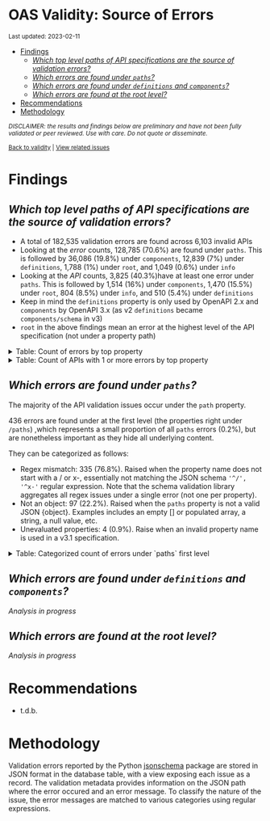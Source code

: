 OAS Validity: Source of Errors
================
<sup>Last updated: 2023-02-11</sup>

- <a href="#findings" id="toc-findings">Findings</a>
  - <a
    href="#which-top-level-paths-of-api-specifications-are-the-source-of-validation-errors"
    id="toc-which-top-level-paths-of-api-specifications-are-the-source-of-validation-errors"><em>Which
    top level paths of API specifications are the source of validation
    errors?</em></a>
  - <a href="#which-errors-are-found-under-paths"
    id="toc-which-errors-are-found-under-paths"><em>Which errors are found
    under <code>paths</code>?</em></a>
  - <a href="#which-errors-are-found-under-definitions-and-components"
    id="toc-which-errors-are-found-under-definitions-and-components"><em>Which
    errors are found under <code>definitions</code> and
    <code>components</code>?</em></a>
  - <a href="#which-errors-are-found-at-the-root-level"
    id="toc-which-errors-are-found-at-the-root-level"><em>Which errors are
    found at the root level?</em></a>
- <a href="#recommendations" id="toc-recommendations">Recommendations</a>
- <a href="#methodology" id="toc-methodology">Methodology</a>

<sup>*DISCLAIMER: the results and findings below are preliminary and
have not been fully validated or peer reviewed. Use with care. Do not
quote or disseminate.*</sup>

<sup>[Back to validity](oas_validity.md) \| [View related
issues](https://github.com/postman-open-technologies/knowledge-base/labels/oas%3Avalidity)</sup>

# Findings

## *Which top level paths of API specifications are the source of validation errors?*

- A total of 182,535 validation errors are found across 6,103 invalid
  APIs
- Looking at the *error* counts, 128,785 (70.6%) are found under
  `paths`. This is followed by 36,086 (19.8%) under `components`, 12,839
  (7%) under `definitions`, 1,788 (1%) under `root`, and 1,049 (0.6%)
  under `info`
- Looking at the *API* counts, 3,825 (40.3%)have at least one error
  under `paths`. This is followed by 1,514 (16%) under `components`,
  1,470 (15.5%) under `root`, 804 (8.5%) under `info`, and 510 (5.4%)
  under `definitions`
- Keep in mind the `definitions` property is only used by OpenAPI 2.x
  and `components` by OpenAPI 3.x (as v2 `definitions` became
  `components/schema` in v3)
- `root` in the above findings mean an error at the highest level of the
  API specification (not under a property path)

<details>
<summary>
Table: Count of errors by top property
</summary>

| path                |      n |       pct |
|:--------------------|-------:|----------:|
| paths               | 128785 | 0.7055359 |
| components          |  36086 | 0.1976936 |
| definitions         |  12839 | 0.0703372 |
| root                |   1788 | 0.0097954 |
| info                |   1049 | 0.0057468 |
| tags                |    521 | 0.0028542 |
| servers             |    410 | 0.0022461 |
| host                |    211 | 0.0011559 |
| securityDefinitions |    204 | 0.0011176 |
| basePath            |    194 | 0.0010628 |
| security            |    125 | 0.0006848 |
| responses           |     76 | 0.0004164 |
| schemes             |     73 | 0.0003999 |
| parameters          |     68 | 0.0003725 |
| produces            |     52 | 0.0002849 |
| externalDocs        |     27 | 0.0001479 |
| openapi             |     15 | 0.0000822 |
| consumes            |      8 | 0.0000438 |
| swagger             |      4 | 0.0000219 |

</details>
<details>
<summary>
Table: Count of APIs with 1 or more errors by top property
</summary>

| path                |    n |       pct |
|:--------------------|-----:|----------:|
| paths               | 3825 | 0.4030558 |
| components          | 1514 | 0.1595364 |
| root                | 1470 | 0.1548999 |
| info                |  804 | 0.0847208 |
| definitions         |  510 | 0.0537408 |
| servers             |  352 | 0.0370917 |
| host                |  211 | 0.0222339 |
| basePath            |  194 | 0.0204426 |
| securityDefinitions |  165 | 0.0173867 |
| security            |  123 | 0.0129610 |
| tags                |  102 | 0.0107482 |
| schemes             |   70 | 0.0073762 |
| produces            |   52 | 0.0054795 |
| parameters          |   31 | 0.0032666 |
| externalDocs        |   21 | 0.0022129 |
| responses           |   19 | 0.0020021 |
| openapi             |   15 | 0.0015806 |
| consumes            |    8 | 0.0008430 |
| swagger             |    4 | 0.0004215 |

</details>

## *Which errors are found under `paths`?*

The majority of the API validation issues occur under the `path`
property.

436 errors are found under at the first level (the properties right
under `/paths`) ,which represents a small proportion of all `paths`
errors (0.2%), but are nonetheless important as they hide all underlying
content.

They can be categorized as follows:

- Regex mismatch: 335 (76.8%). Raised when the property name does not
  start with a / or x-, essentially not matching the JSON schema
  `'^/', '^x-'` regular expression. Note that the schema validation
  library aggregates all regex issues under a single error (not one per
  property).
- Not an object: 97 (22.2%). Raised when the `paths` property is not a
  valid JSON {object}. Examples includes an empty \[\] or populated
  array, a string, a null value, etc.
- Unevaluated properties: 4 (0.9%). Raise when an invalid property name
  is used in a v3.1 specification.

<details>
<summary>
Table: Categorized count of errors under `paths` first level
</summary>

| category |   n |       pct |
|:---------|----:|----------:|
| REGEX    | 335 | 0.7683486 |
| NOTOBJ   |  97 | 0.2224771 |
| UNEVAL   |   4 | 0.0091743 |

</details>

## *Which errors are found under `definitions` and `components`?*

*Analysis in progress*

## *Which errors are found at the root level?*

*Analysis in progress*

# Recommendations

- t.d.b.

# Methodology

Validation errors reported by the Python
[jsonschema](https://github.com/python-jsonschema/jsonschema) package
are stored in JSON format in the database table, with a view exposing
each issue as a record. The validation metadata provides information on
the JSON path where the error occured and an error message. To classify
the nature of the issue, the error messages are matched to various
categories using regular expressions.
